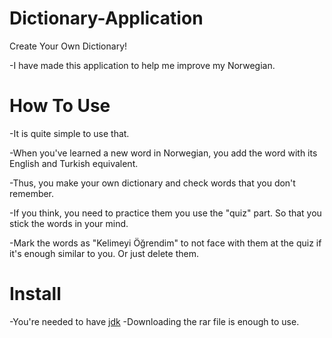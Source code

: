 # Dictionary-Application
Create Your Own Dictionary!

-I have made this application to 
help me improve my Norwegian. 
# How To Use
-It is quite simple to use that.

-When you've learned a new word in Norwegian, you 
add the word with its English and Turkish equivalent.

-Thus, you make your own dictionary and check words 
that you don't remember.

-If you think, you need to practice them you use the "quiz" part. 
So that you stick the words in your mind.

-Mark the words as "Kelimeyi Öğrendim" to not face with them 
at the quiz if it's enough similar to you. Or just delete them.
# Install
-You're needed to have [jdk](www.google.com)
-Downloading the rar file is enough to use.
